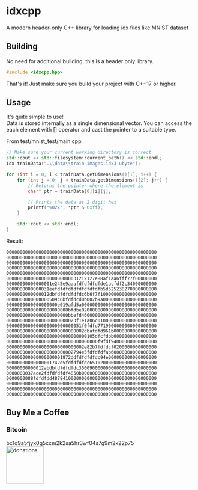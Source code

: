 # idxcpp
A modern header-only C++ library for loading idx files like MNIST dataset 

## Building
No need for additional building, this is a header only library.
```c++
#include <idxcpp.hpp>
```
That's it! Just make sure you build your project with C++17 or higher.

## Usage
It's quite simple to use!  
Data is stored internally as a single dimensional vector. You can access the each element with [] operator and cast the pointer to a suitable type.

From test/mnist_test/main.cpp
```c++
// Make sure your current working directory is correct
std::cout << std::filesystem::current_path() << std::endl;	
Idx trainData(".\\data\\train-images.idx3-ubyte");

for (int i = 0; i < trainData.getDimensions()[1]; i++) {
	for (int j = 0; j < trainData.getDimensions()[2]; j++) {
		// Returns the pointer where the element is
		char* ptr = trainData[0][i][j];

		// Prints the data as 2 digit hex
		printf("%02x", *ptr & 0xff);
	}

	std::cout << std::endl;
}
```
Result:
```
00000000000000000000000000000000000000000000000000000000
00000000000000000000000000000000000000000000000000000000
00000000000000000000000000000000000000000000000000000000
00000000000000000000000000000000000000000000000000000000
00000000000000000000000000000000000000000000000000000000
000000000000000000000000031212127e88af1aa6fff77f00000000
00000000000000001e245e9aaafdfdfdfdfde1acfdf2c34000000000
0000000000000031eefdfdfdfdfdfdfdfdfb5d525238270000000000
0000000000000012dbfdfdfdfdfdc6b6f7f100000000000000000000
0000000000000000509c6bfdfdcd0b002b9a00000000000000000000
0000000000000000000e019afd5a0000000000000000000000000000
00000000000000000000008bfdbe0200000000000000000000000000
00000000000000000000000bbefd4600000000000000000000000000
00000000000000000000000023f1e1a06c0100000000000000000000
0000000000000000000000000051f0fdfd7719000000000000000000
00000000000000000000000000002dbafdfd961b0000000000000000
000000000000000000000000000000105dfcfdbb0000000000000000
0000000000000000000000000000000000f9fdf94000000000000000
00000000000000000000000000002e82b7fdfdcf0200000000000000
0000000000000000000000002794e5fdfdfdfab60000000000000000
000000000000000000001872ddfdfdfdfdc94e000000000000000000
00000000000000001742d5fdfdfdfdc6510200000000000000000000
00000000000012abdbfdfdfdfdc35009000000000000000000000000
0000000037ace2fdfdfdfdf4850b0000000000000000000000000000
0000000088fdfdfdd487841000000000000000000000000000000000
00000000000000000000000000000000000000000000000000000000
00000000000000000000000000000000000000000000000000000000
00000000000000000000000000000000000000000000000000000000
```
## Buy Me a Coffee
### Bitcoin
bc1q9a5fjyx0g5ccm2k2sa5hr3wf04s7g9m2x22p75<br/>
<img width="100" height="100" alt="donations" src="https://github.com/user-attachments/assets/d32f9faa-07fa-44e2-9707-f7b5e3fddc75"/>
